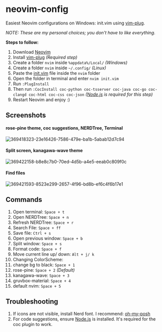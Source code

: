 # neovim-config
Easiest Neovim configurations on Windows: init.vim using [vim-plug](https://github.com/junegunn/vim-plug).

*NOTE: These are my personal choices; you don't have to like everything.*

**Steps to follow:**
1. Download [Neovim](https://neovim.io/)
2. Install [vim-plug](https://github.com/junegunn/vim-plug) *(Required step)*
3. Create a folder ```nvim``` inside ```%appdata%/Local/``` *(Windows)*
4. Create a folder ```nvim``` inside ```~/.config/``` *(Linux)*
5. Paste the [init.vim](https://github.com/nchhillar2004/nvim-config/blob/master/init.vim) file inside the ```nvim``` folder
6. Open the folder in terminal and enter ```nvim init.vim```
7. Run ```:PlugInstall```
8. Then run ```:CocInstall coc-python coc-tsserver coc-java coc-go coc-clangd coc-html coc-css coc-json``` *([Node.js](https://nodejs.org) is required for this step)*
9. Restart Neovim and enjoy :)

## Screenshots
#### rose-pine theme, coc suggestions, NERDTree, Terminal
![369418323-23e16426-7586-479e-ba1b-5abab12d7c94](https://github.com/user-attachments/assets/4d16b0d1-67e2-412c-93ff-56c236aa3e6d)
#### Split screen, kanagawa-wave theme
![369422158-b8e8c7b0-70ed-4d5b-a4e5-eeab0c809f0c](https://github.com/user-attachments/assets/5e7a6f3f-e101-4038-a78d-0a0418fe07c1)
#### Find files
![369421593-8523e299-2657-4f96-bd8b-ef6c4f6b17e1](https://github.com/user-attachments/assets/eb9f6ac7-e6cc-489d-a9f9-69b9577fd3b6)

## Commands
1. Open terminal: ```Space + t```
2. Open NERDTree: ```Space + n```
3. Refresh NERDTree: ```Space + r```
4. Search File: ```Space + ff```
5. Save file: ```Ctrl + s```
6. Open previous window: ```Space + b```
7. Split window: ```Space + s```
8. Format code: ```Space + f```
9. Move current line up/ down: ```Alt + j/ k```
10. Changing ColorScheme:
   1. change bg to black: ```Space + 1```
   2. rose-pine: ```Space + 2``` *(Default)*
   3. kanagawa-wave: ```Space + 3```
   4. gruvbox-material: ```Space + 4```
   5. default nvim: ```Space + 5```

## Troubleshooting
1. If icons are not visible, install Nerd font. I recommend: [oh-my-posh](https://ohmyposh.dev/)
2. For code suggestions, ensure [Node.js](https://nodejs.org) is installed. It's required for the coc plugin to work.

